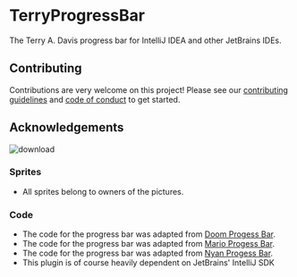 # TerryProgressBar

The Terry A. Davis progress bar for IntelliJ IDEA and other JetBrains IDEs.

## Contributing

Contributions are very welcome on this project! Please see our [contributing guidelines](CONTRIBUTING.md) and [code of conduct](CODE_OF_CONDUCT.md) to get started.

## Acknowledgements

![download](https://github.com/user-attachments/assets/87d291e9-5bef-49cd-b4bb-1bc959aa5236)

### Sprites

* All sprites belong to owners of the pictures.

### Code

* The code for the progress bar was adapted from [Doom Progess Bar](https://github.com/dsansyzbayev/DoomProgressBar).
* The code for the progress bar was adapted from [Mario Progess Bar](https://github.com/KikiManjaro/MarioProgressBar).
* The code for the progress bar was adapted from [Nyan Progess Bar](https://github.com/batya239/NyanProgressBar).
* This plugin is of course heavily dependent on JetBrains' IntelliJ SDK
